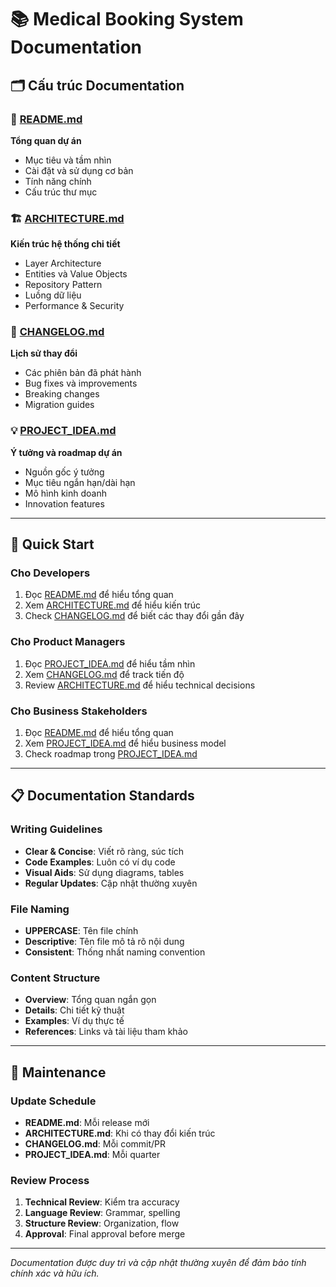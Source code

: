 # 📚 Medical Booking System Documentation

## 🗂️ Cấu trúc Documentation

### 📖 [README.md](README.md)
**Tổng quan dự án**
- Mục tiêu và tầm nhìn
- Cài đặt và sử dụng cơ bản
- Tính năng chính
- Cấu trúc thư mục

### 🏗️ [ARCHITECTURE.md](ARCHITECTURE.md)
**Kiến trúc hệ thống chi tiết**
- Layer Architecture
- Entities và Value Objects
- Repository Pattern
- Luồng dữ liệu
- Performance & Security

### 📝 [CHANGELOG.md](CHANGELOG.md)
**Lịch sử thay đổi**
- Các phiên bản đã phát hành
- Bug fixes và improvements
- Breaking changes
- Migration guides

### 💡 [PROJECT_IDEA.md](PROJECT_IDEA.md)
**Ý tưởng và roadmap dự án**
- Nguồn gốc ý tưởng
- Mục tiêu ngắn hạn/dài hạn
- Mô hình kinh doanh
- Innovation features

---

## 🚀 Quick Start

### Cho Developers
1. Đọc [README.md](README.md) để hiểu tổng quan
2. Xem [ARCHITECTURE.md](ARCHITECTURE.md) để hiểu kiến trúc
3. Check [CHANGELOG.md](CHANGELOG.md) để biết các thay đổi gần đây

### Cho Product Managers
1. Đọc [PROJECT_IDEA.md](PROJECT_IDEA.md) để hiểu tầm nhìn
2. Xem [CHANGELOG.md](CHANGELOG.md) để track tiến độ
3. Review [ARCHITECTURE.md](ARCHITECTURE.md) để hiểu technical decisions

### Cho Business Stakeholders
1. Đọc [README.md](README.md) để hiểu tổng quan
2. Xem [PROJECT_IDEA.md](PROJECT_IDEA.md) để hiểu business model
3. Check roadmap trong [PROJECT_IDEA.md](PROJECT_IDEA.md)

---

## 📋 Documentation Standards

### Writing Guidelines
- **Clear & Concise**: Viết rõ ràng, súc tích
- **Code Examples**: Luôn có ví dụ code
- **Visual Aids**: Sử dụng diagrams, tables
- **Regular Updates**: Cập nhật thường xuyên

### File Naming
- **UPPERCASE**: Tên file chính
- **Descriptive**: Tên file mô tả rõ nội dung
- **Consistent**: Thống nhất naming convention

### Content Structure
- **Overview**: Tổng quan ngắn gọn
- **Details**: Chi tiết kỹ thuật
- **Examples**: Ví dụ thực tế
- **References**: Links và tài liệu tham khảo

---

## 🔄 Maintenance

### Update Schedule
- **README.md**: Mỗi release mới
- **ARCHITECTURE.md**: Khi có thay đổi kiến trúc
- **CHANGELOG.md**: Mỗi commit/PR
- **PROJECT_IDEA.md**: Mỗi quarter

### Review Process
1. **Technical Review**: Kiểm tra accuracy
2. **Language Review**: Grammar, spelling
3. **Structure Review**: Organization, flow
4. **Approval**: Final approval before merge

---

*Documentation được duy trì và cập nhật thường xuyên để đảm bảo tính chính xác và hữu ích.*

